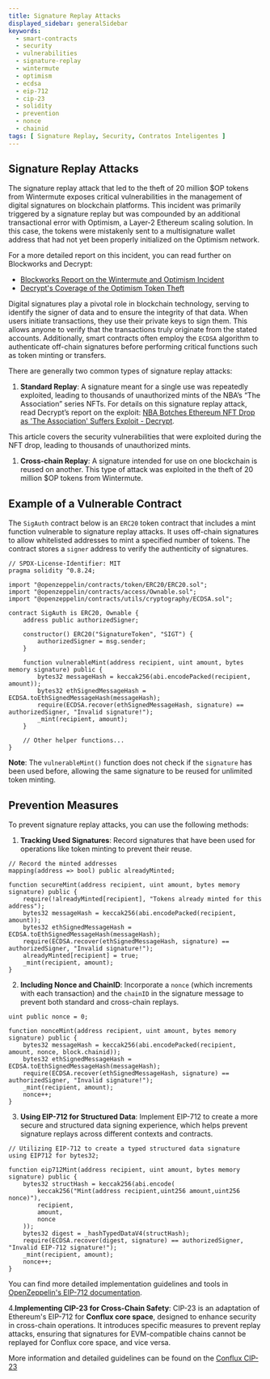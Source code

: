 ```yaml
---
title: Signature Replay Attacks
displayed_sidebar: generalSidebar
keywords:
  - smart-contracts
  - security
  - vulnerabilities
  - signature-replay
  - wintermute
  - optimism
  - ecdsa
  - eip-712
  - cip-23
  - solidity
  - prevention
  - nonce
  - chainid
tags: [ Signature Replay, Security, Contratos Inteligentes ]
---
```


## Signature Replay Attacks

The signature replay attack that led to the theft of 20 million $OP tokens from Wintermute exposes critical vulnerabilities in the management of digital signatures on blockchain platforms. This incident was primarily triggered by a signature replay but was compounded by an additional transactional error with Optimism, a Layer-2 Ethereum scaling solution. In this case, the tokens were mistakenly sent to a multisignature wallet address that had not yet been properly initialized on the Optimism network.

For a more detailed report on this incident, you can read further on Blockworks and Decrypt:

- [Blockworks Report on the Wintermute and Optimism Incident](https://blockworks.co/news/20m-tokens-lost-as-market-maker-wintermute-takes-blame)
- [Decrypt's Coverage of the Optimism Token Theft](https://decrypt.co/99567/ethereum-layer-2-solution-optimism-loses-20-million-tokens-interlayer-snafu)

Digital signatures play a pivotal role in blockchain technology, serving to identify the signer of data and to ensure the integrity of that data. When users initiate transactions, they use their private keys to sign them. This allows anyone to verify that the transactions truly originate from the stated accounts. Additionally, smart contracts often employ the `ECDSA` algorithm to authenticate off-chain signatures before performing critical functions such as token minting or transfers.

There are generally two common types of signature replay attacks:

1. **Standard Replay**: A signature meant for a single use was repeatedly exploited, leading to thousands of unauthorized mints of the NBA’s “The Association” series NFTs. For details on this signature replay attack, read Decrypt’s report on the exploit: [NBA Botches Ethereum NFT Drop as 'The Association' Suffers Exploit - Decrypt](https://decrypt.co/99567/nba-botches-ethereum-nft-drop-as-the-association-suffers-exploit).

This article covers the security vulnerabilities that were exploited during the NFT drop, leading to thousands of unauthorized mints.

1. **Cross-chain Replay**: A signature intended for use on one blockchain is reused on another. This type of attack was exploited in the theft of 20 million $OP tokens from Wintermute.

## Example of a Vulnerable Contract

The `SigAuth` contract below is an `ERC20` token contract that includes a mint function vulnerable to signature replay attacks. It uses off-chain signatures to allow whitelisted addresses to mint a specified number of tokens. The contract stores a `signer` address to verify the authenticity of signatures.

```solidity
// SPDX-License-Identifier: MIT
pragma solidity ^0.8.24;

import "@openzeppelin/contracts/token/ERC20/ERC20.sol";
import "@openzeppelin/contracts/access/Ownable.sol";
import "@openzeppelin/contracts/utils/cryptography/ECDSA.sol";

contract SigAuth is ERC20, Ownable {
    address public authorizedSigner;

    constructor() ERC20("SignatureToken", "SIGT") {
        authorizedSigner = msg.sender;
    }

    function vulnerableMint(address recipient, uint amount, bytes memory signature) public {
        bytes32 messageHash = keccak256(abi.encodePacked(recipient, amount));
        bytes32 ethSignedMessageHash = ECDSA.toEthSignedMessageHash(messageHash);
        require(ECDSA.recover(ethSignedMessageHash, signature) == authorizedSigner, "Invalid signature!");
        _mint(recipient, amount);
    }

    // Other helper functions...
}
```

**Note**: The `vulnerableMint()` function does not check if the `signature` has been used before, allowing the same signature to be reused for unlimited token minting.

## Prevention Measures

To prevent signature replay attacks, you can use the following methods:

1. **Tracking Used Signatures**: Record signatures that have been used for operations like token minting to prevent their reuse.

  ```solidity
  // Record the minted addresses
  mapping(address => bool) public alreadyMinted;

  function secureMint(address recipient, uint amount, bytes memory signature) public {
      require(!alreadyMinted[recipient], "Tokens already minted for this address");
      bytes32 messageHash = keccak256(abi.encodePacked(recipient, amount));
      bytes32 ethSignedMessageHash = ECDSA.toEthSignedMessageHash(messageHash);
      require(ECDSA.recover(ethSignedMessageHash, signature) == authorizedSigner, "Invalid signature!");
      alreadyMinted[recipient] = true;
      _mint(recipient, amount);
  }
  ```

2. **Including Nonce and ChainID**: Incorporate a `nonce` (which increments with each transaction) and the `chainID` in the signature message to prevent both standard and cross-chain replays.

  ```solidity
  uint public nonce = 0;

  function nonceMint(address recipient, uint amount, bytes memory signature) public {
      bytes32 messageHash = keccak256(abi.encodePacked(recipient, amount, nonce, block.chainid));
      bytes32 ethSignedMessageHash = ECDSA.toEthSignedMessageHash(messageHash);
      require(ECDSA.recover(ethSignedMessageHash, signature) == authorizedSigner, "Invalid signature!");
      _mint(recipient, amount);
      nonce++;
  }
  ```

3. **Using EIP-712 for Structured Data**:
  Implement EIP-712 to create a more secure and structured data signing experience, which helps prevent signature replays across different contexts and contracts.

  ```solidity
  // Utilizing EIP-712 to create a typed structured data signature
  using EIP712 for bytes32;

  function eip712Mint(address recipient, uint amount, bytes memory signature) public {
      bytes32 structHash = keccak256(abi.encode(
          keccak256("Mint(address recipient,uint256 amount,uint256 nonce)"),
          recipient,
          amount,
          nonce
      ));
      bytes32 digest = _hashTypedDataV4(structHash);
      require(ECDSA.recover(digest, signature) == authorizedSigner, "Invalid EIP-712 signature!");
      _mint(recipient, amount);
      nonce++;
  }
  ```

You can find more detailed implementation guidelines and tools in [OpenZeppelin's EIP-712 documentation](https://docs.openzeppelin.com/contracts/5.x/api/utils#EIP712).

4.**Implementing CIP-23 for Cross-Chain Safety**:
CIP-23 is an adaptation of Ethereum's EIP-712 for **Conflux core space**, designed to enhance security in cross-chain operations. It introduces specific measures to prevent replay attacks, ensuring that signatures for EVM-compatible chains cannot be replayed for Conflux core space, and vice versa.

More information and detailed guidelines can be found on the [Conflux CIP-23](https://github.com/Conflux-Chain/CIPs/blob/master/CIPs/cip-23.md)
